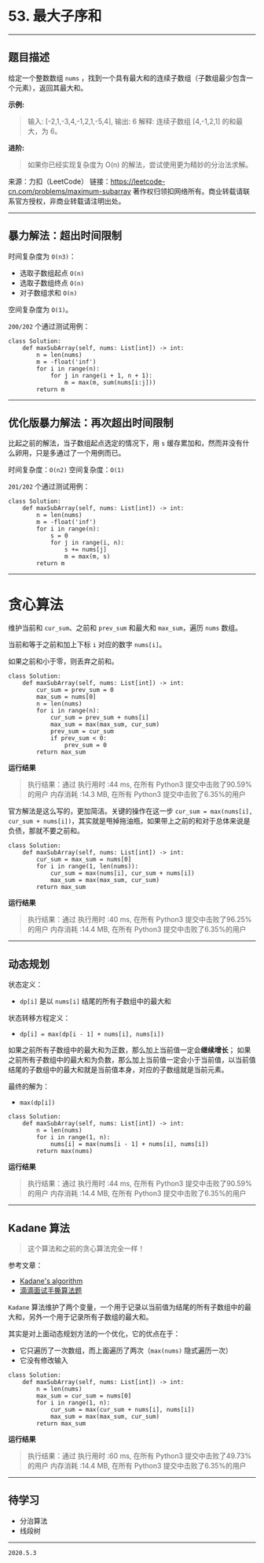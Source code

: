 # 53. 最大子序和

---

## 题目描述

给定一个整数数组 `nums` ，找到一个具有最大和的连续子数组（子数组最少包含一个元素），返回其最大和。

**示例:**

> 输入: [-2,1,-3,4,-1,2,1,-5,4],
> 输出: 6
> 解释: 连续子数组 [4,-1,2,1] 的和最大，为 6。

**进阶:**

> 如果你已经实现复杂度为 O(n) 的解法，尝试使用更为精妙的分治法求解。

来源：力扣（LeetCode）
链接：https://leetcode-cn.com/problems/maximum-subarray
著作权归领扣网络所有。商业转载请联系官方授权，非商业转载请注明出处。

---

## 暴力解法：超出时间限制

时间复杂度为 `O(n3)`：

- 选取子数组起点 `O(n)`
- 选取子数组终点 `O(n)`
- 对子数组求和 `O(n)`

空间复杂度为 `O(1)`。

`200/202` 个通过测试用例：

```python3
class Solution:
    def maxSubArray(self, nums: List[int]) -> int:
        n = len(nums)
        m = -float('inf')
        for i in range(n):
            for j in range(i + 1, n + 1):
                m = max(m, sum(nums[i:j]))
        return m
```

---

## 优化版暴力解法：再次超出时间限制

比起之前的解法，当子数组起点选定的情况下，用 `s` 缓存累加和，然而并没有什么卵用，只是多通过了一个用例而已。

时间复杂度：`O(n2)`
空间复杂度：`O(1)`

`201/202` 个通过测试用例：

```python3
class Solution:
    def maxSubArray(self, nums: List[int]) -> int:
        n = len(nums)
        m = -float('inf')
        for i in range(n):
            s = 0
            for j in range(i, n):
                s += nums[j]
                m = max(m, s)
        return m
```

---

# 贪心算法

维护当前和 `cur_sum`、之前和 `prev_sum` 和最大和 `max_sum`，遍历 `nums` 数组。

当前和等于之前和加上下标 `i` 对应的数字 `nums[i]`。

如果之前和小于零，则丢弃之前和。

```python3
class Solution:
    def maxSubArray(self, nums: List[int]) -> int:
        cur_sum = prev_sum = 0
        max_sum = nums[0]
        n = len(nums)
        for i in range(n):
            cur_sum = prev_sum + nums[i]
            max_sum = max(max_sum, cur_sum)
            prev_sum = cur_sum
            if prev_sum < 0:
                prev_sum = 0
        return max_sum

```

**运行结果**

> 执行结果：通过
> 执行用时 :44 ms, 在所有 Python3 提交中击败了90.59% 的用户
> 内存消耗 :14.3 MB, 在所有 Python3 提交中击败了6.35%的用户

官方解法是这么写的，更加简洁。关键的操作在这一步 `cur_sum = max(nums[i], cur_sum + nums[i])`，其实就是甩掉拖油瓶，如果带上之前的和对于总体来说是负债，那就不要之前和。

```python3
class Solution:
    def maxSubArray(self, nums: List[int]) -> int:
        cur_sum = max_sum = nums[0]
        for i in range(1, len(nums)):
            cur_sum = max(nums[i], cur_sum + nums[i])
            max_sum = max(max_sum, cur_sum)
        return max_sum

```

**运行结果**

> 执行结果：通过
> 执行用时 :40 ms, 在所有 Python3 提交中击败了96.25% 的用户
> 内存消耗 :14.4 MB, 在所有 Python3 提交中击败了6.35%的用户

---

## 动态规划

状态定义：

- `dp[i]` 是以 `nums[i]` 结尾的所有子数组中的最大和

状态转移方程定义：

- `dp[i] = max(dp[i - 1] + nums[i], nums[i])`

如果之前所有子数组中的最大和为正数，那么加上当前值一定会**继续增长**；
如果之前所有子数组中的最大和为负数，那么加上当前值一定会小于当前值，以当前值结尾的子数组中的最大和就是当前值本身，对应的子数组就是当前元素。

最终的解为：

- `max(dp[i])`

```python3
class Solution:
    def maxSubArray(self, nums: List[int]) -> int:
        n = len(nums)
        for i in range(1, n):
            nums[i] = max(nums[i - 1] + nums[i], nums[i])
        return max(nums)
```

**运行结果**

> 执行结果：通过
> 执行用时 :44 ms, 在所有 Python3 提交中击败了90.59% 的用户
> 内存消耗 :14.4 MB, 在所有 Python3 提交中击败了6.35%的用户

---

## Kadane 算法

> 这个算法和之前的贪心算法完全一样！

参考文章：

- [Kadane's algorithm](https://en.wikipedia.org/wiki/Maximum_subarray_problem#Kadane's_algorithm)
- [滴滴面试手撕算法题](https://zhuanlan.zhihu.com/p/85188269)

`Kadane` 算法维护了两个变量，一个用于记录以当前值为结尾的所有子数组中的最大和，另外一个用于记录所有子数组的最大和。

其实是对上面动态规划方法的一个优化，它的优点在于：

- 它只遍历了一次数组，而上面遍历了两次（`max(nums)` 隐式遍历一次）
- 它没有修改输入

```python3
class Solution:
    def maxSubArray(self, nums: List[int]) -> int:
        n = len(nums)
        max_sum = cur_sum = nums[0]
        for i in range(1, n):
            cur_sum = max(cur_sum + nums[i], nums[i])
            max_sum = max(max_sum, cur_sum)
        return max_sum
```

**运行结果**

> 执行结果：通过
> 执行用时 :60 ms, 在所有 Python3 提交中击败了49.73% 的用户
> 内存消耗 :14.4 MB, 在所有 Python3 提交中击败了6.35%的用户

---

## 待学习

- 分治算法
- 线段树

---

`2020.5.3`
